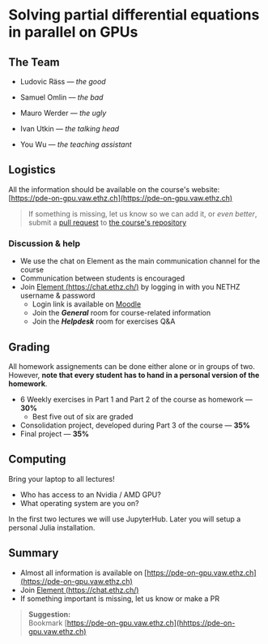 <!--This file was generated, do not modify it.-->
# Solving partial differential equations in parallel on GPUs

## The Team

- Ludovic Räss — _the good_

- Samuel Omlin — _the bad_

- Mauro Werder — _the ugly_

- Ivan Utkin — _the talking head_

- You Wu — _the teaching assistant_

## Logistics

All the information should be available on the course's website:\
[https://pde-on-gpu.vaw.ethz.ch](https://pde-on-gpu.vaw.ethz.ch)

> If something is missing, let us know so we can add it, or _even better_, submit a [pull request](https://docs.github.com/en/pull-requests/collaborating-with-pull-requests/proposing-changes-to-your-work-with-pull-requests/about-pull-requests/)
> to [the course's repository](https://github.com/eth-vaw-glaciology/course-101-0250-00/)

### Discussion & help

- We use the chat on Element as the main communication channel for the course
- Communication between students is encouraged
- Join [Element (https://chat.ethz.ch/)](https://chat.ethz.ch/) by logging in with you NETHZ username & password
  - Login link is available on [Moodle](https://moodle-app2.let.ethz.ch/course/view.php?id=23586)
  - Join the _**General**_ room for course-related information
  - Join the _**Helpdesk**_ room for exercises Q&A

## Grading

All homework assignements can be done either alone or in groups of two. However, **note that every student has to hand in a personal version of the homework**.

- 6 Weekly exercises in Part 1 and Part 2 of the course as homework — **30%**
  - Best five out of six are graded
- Consolidation project, developed during Part 3 of the course — **35%**
- Final project — **35%**

## Computing

Bring your laptop to all lectures!

- Who has access to an Nvidia / AMD GPU?
- What operating system are you on?

In the first two lectures we will use JupyterHub. Later you will setup a personal Julia installation.

## Summary

- Almost all information is available on [https://pde-on-gpu.vaw.ethz.ch](https://pde-on-gpu.vaw.ethz.ch)
- Join  [Element (https://chat.ethz.ch/)](https://chat.ethz.ch/)
- If something important is missing, let us know or make a PR

> **Suggestion:** \
> Bookmark [https://pde-on-gpu.vaw.ethz.ch](hhttps://pde-on-gpu.vaw.ethz.ch)

